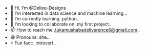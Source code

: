 - 👋 Hi, I’m @Deliee-Designs
- 👀 I’m interested in data science and machine learning...
- 🌱 I’m currently learning .python..
- 💞️ I’m looking to collaborate on .my first project..
- 📫 How to reach me .tukamushabadeliverence6@gmail.com..
- 😄 Pronouns: she...
- ⚡ Fun fact: .introvert..

<!---
Deliee-Designs/Deliee-Designs is a ✨ special ✨ repository because its `README.md` (this file) appears on your GitHub profile.
You can click the Preview link to take a look at your changes.
--->

